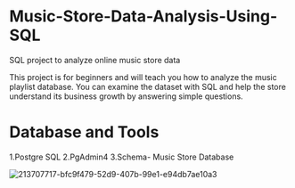 # Music-Store-Data-Analysis-Using-SQL
SQL project to analyze online music store data

This project is for beginners and will teach you how to analyze the music playlist database. You can examine the dataset with SQL and help the store understand its business growth by answering simple questions.


# Database and Tools
1.Postgre SQL
2.PgAdmin4
3.Schema- Music Store Database

![213707717-bfc9f479-52d9-407b-99e1-e94db7ae10a3](https://github.com/user-attachments/assets/a29f6280-cd3f-4a60-8b82-08b6ee0cb87e)


